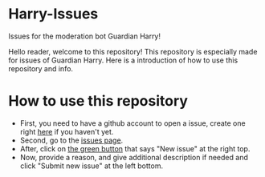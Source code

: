 # Harry-Issues
Issues for the moderation bot Guardian Harry!

Hello reader, welcome to this repository! This repository is especially made for issues of Guardian Harry. Here is a introduction of how to use this repository and info.

# How to use this repository
- First, you need to have a github account to open a issue, create one right [here](https://github.com/signup) if you haven't yet.
- Second, go to the [issues page](https://github.com/Luckie6313/Harry-Issues/issues).
- After, click on [the green button](https://github.com/Luckie6313/Harry-Issues/issues/new/choose) that says "New issue" at the right top.
- Now, provide a reason, and give additional description if needed and click "Submit new issue" at the left bottom.
